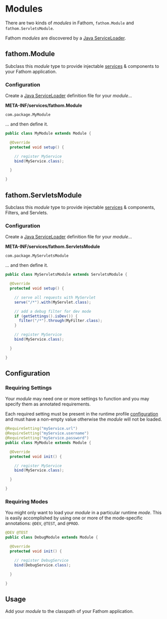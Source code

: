 # Modules

There are two kinds of *modules* in Fathom, `fathom.Module` and `fathom.ServletsModule`.

Fathom *modules* are discovered by a [Java ServiceLoader].

## fathom.Module

Subclass this *module* type to provide injectable [services](services.md) & components to your Fathom application.

### Configuration

Create a [Java ServiceLoader] definition file for your *module*...

**META-INF/services/fathom.Module**
```
com.package.MyModule
```

... and then define it.

```java
public class MyModule extends Module {

  @Override
  protected void setup() {

    // register MyService
    bind(MyService.class);

  }

}
```

## fathom.ServletsModule

Subclass this *module* type to provide injectable [services](services.md) & components, Filters, and Servlets.

### Configuration

Create a [Java ServiceLoader] definition file for your *module*...

**META-INF/services/fathom.ServletsModule**
```
com.package.MyServletsModule
```

... and then define it.

```java
public class MyServletsModule extends ServletsModule {

  @Override
  protected void setup() {

    // serve all requests with MyServlet
    serve("/*").with(MyServlet.class);

    // add a debug filter for dev mode
    if (getSettings().isDev()) {
      filter("/*").through(MyFilter.class);
    }

    // register MyService
    bind(MyService.class);

  }

}
```

## Configuration

### Requiring Settings

Your *module* may need one or more settings to function and you may specify them as annotated requirements.

Each required setting must be present in the runtime profile [configuration](configuration.md) and must have a non-empty value otherwise the *module* will not be loaded.

```java
@RequireSetting("myService.url")
@RequireSetting("myService.username")
@RequireSetting("myService.password")
public class MyModule extends Module {

  @Override
  protected void init() {

    // register MyService
    bind(MyService.class);

  }

}
```

### Requiring Modes

You might only want to load your *module* in a particular runtime *mode*. This is easily accomplished by using one or more of the mode-specific annotations: `@DEV`, `@TEST`, and `@PROD`.

```java
@DEV @TEST
public class DebugModule extends Module {

  @Override
  protected void init() {

    // register DebugService
    bind(DebugService.class);

  }

}
```

## Usage

Add your *module* to the classpath of your Fathom application.

[Java ServiceLoader]: http://docs.oracle.com/javase/7/docs/api/java/util/ServiceLoader.html
